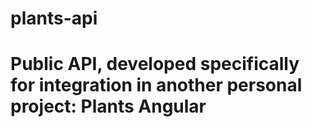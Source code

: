 # plants-api
# Public API, developed specifically for integration in another personal project: Plants Angular

